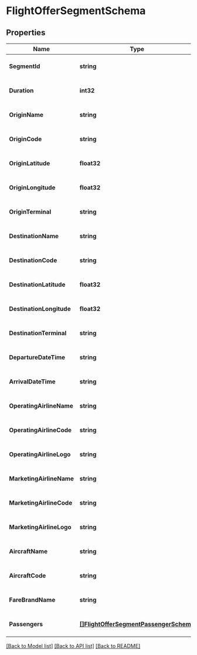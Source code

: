 # FlightOfferSegmentSchema

## Properties
Name | Type | Description | Notes
------------ | ------------- | ------------- | -------------
**SegmentId** | **string** | Unique identifier for the flight segment. | [optional] [default to null]
**Duration** | **int32** | Total duration of the flight segment in minutes. | [optional] [default to null]
**OriginName** | **string** | Name of the origin airport. | [optional] [default to null]
**OriginCode** | **string** | IATA code of the origin airport. | [optional] [default to null]
**OriginLatitude** | **float32** | Latitude of the origin airport. | [optional] [default to null]
**OriginLongitude** | **float32** | Longitude of the origin airport. | [optional] [default to null]
**OriginTerminal** | **string** | Terminal at the origin airport. | [optional] [default to null]
**DestinationName** | **string** | Name of the destination airport. | [optional] [default to null]
**DestinationCode** | **string** | IATA code of the destination airport. | [optional] [default to null]
**DestinationLatitude** | **float32** | Latitude of the destination airport. | [optional] [default to null]
**DestinationLongitude** | **float32** | Longitude of the destination airport. | [optional] [default to null]
**DestinationTerminal** | **string** | Terminal at the destination airport. | [optional] [default to null]
**DepartureDateTime** | **string** | Scheduled departure date and time. | [optional] [default to null]
**ArrivalDateTime** | **string** | Scheduled arrival date and time. | [optional] [default to null]
**OperatingAirlineName** | **string** | Name of the operating airline. | [optional] [default to null]
**OperatingAirlineCode** | **string** | Code of the operating airline. | [optional] [default to null]
**OperatingAirlineLogo** | **string** | Logo of the operating airline. | [optional] [default to null]
**MarketingAirlineName** | **string** | Name of the marketing airline. | [optional] [default to null]
**MarketingAirlineCode** | **string** | Code of the marketing airline. | [optional] [default to null]
**MarketingAirlineLogo** | **string** | Logo of the marketing airline. | [optional] [default to null]
**AircraftName** | **string** | Name of the aircraft. | [optional] [default to null]
**AircraftCode** | **string** | Code of the aircraft. | [optional] [default to null]
**FareBrandName** | **string** | Name of the fare brand. | [optional] [default to null]
**Passengers** | [**[]FlightOfferSegmentPassengerSchema**](FlightOfferSegmentPassengerSchema.md) | Array of FlightOfferSegmentPassengerSchema detailing passenger information. | [optional] [default to null]

[[Back to Model list]](../README.md#documentation-for-models) [[Back to API list]](../README.md#documentation-for-api-endpoints) [[Back to README]](../README.md)

